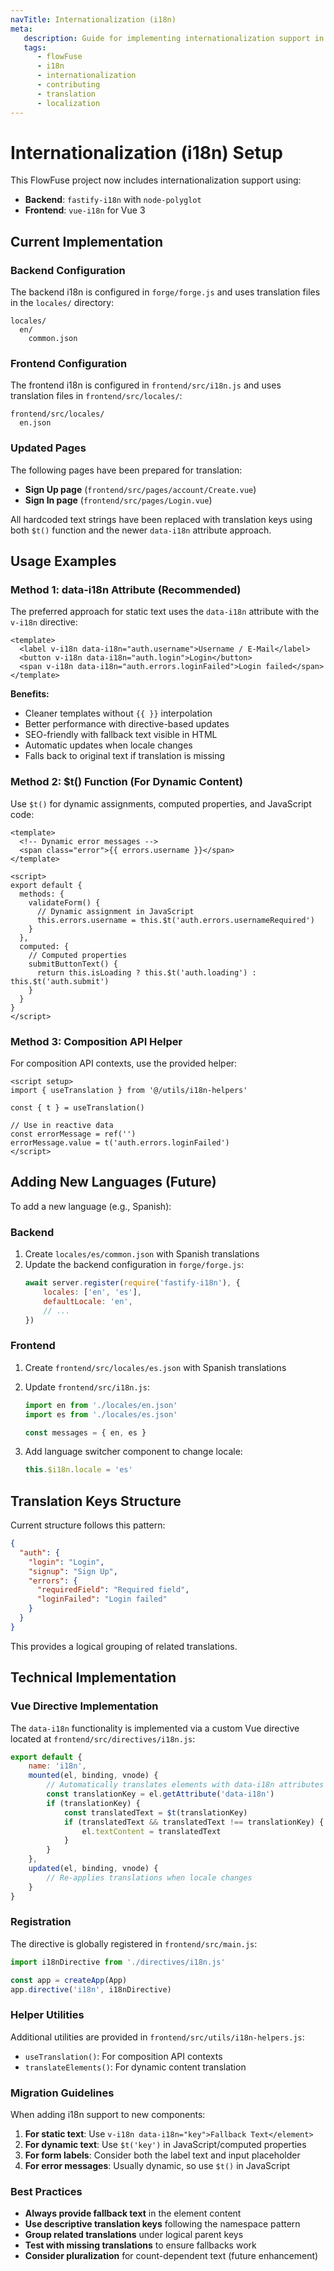 ```yaml
---
navTitle: Internationalization (i18n)
meta:
   description: Guide for implementing internationalization support in FlowFuse frontend and backend components.
   tags: 
      - flowFuse
      - i18n
      - internationalization
      - contributing
      - translation
      - localization
---
```


# Internationalization (i18n) Setup

This FlowFuse project now includes internationalization support using:

- **Backend**: `fastify-i18n` with `node-polyglot`
- **Frontend**: `vue-i18n` for Vue 3

## Current Implementation

### Backend Configuration

The backend i18n is configured in `forge/forge.js` and uses translation files in the `locales/` directory:

```
locales/
  en/
    common.json
```

### Frontend Configuration

The frontend i18n is configured in `frontend/src/i18n.js` and uses translation files in `frontend/src/locales/`:

```
frontend/src/locales/
  en.json
```

### Updated Pages

The following pages have been prepared for translation:

- **Sign Up page** (`frontend/src/pages/account/Create.vue`)
- **Sign In page** (`frontend/src/pages/Login.vue`)

All hardcoded text strings have been replaced with translation keys using both `$t()` function and the newer `data-i18n` attribute approach.

## Usage Examples

### Method 1: data-i18n Attribute (Recommended)

The preferred approach for static text uses the `data-i18n` attribute with the `v-i18n` directive:

```vue
<template>
  <label v-i18n data-i18n="auth.username">Username / E-Mail</label>
  <button v-i18n data-i18n="auth.login">Login</button>
  <span v-i18n data-i18n="auth.errors.loginFailed">Login failed</span>
</template>
```

**Benefits:**
- Cleaner templates without `{{ }}` interpolation
- Better performance with directive-based updates
- SEO-friendly with fallback text visible in HTML
- Automatic updates when locale changes
- Falls back to original text if translation is missing

### Method 2: $t() Function (For Dynamic Content)

Use `$t()` for dynamic assignments, computed properties, and JavaScript code:

```vue
<template>
  <!-- Dynamic error messages -->
  <span class="error">{{ errors.username }}</span>
</template>

<script>
export default {
  methods: {
    validateForm() {
      // Dynamic assignment in JavaScript
      this.errors.username = this.$t('auth.errors.usernameRequired')
    }
  },
  computed: {
    // Computed properties
    submitButtonText() {
      return this.isLoading ? this.$t('auth.loading') : this.$t('auth.submit')
    }
  }
}
</script>
```

### Method 3: Composition API Helper

For composition API contexts, use the provided helper:

```vue
<script setup>
import { useTranslation } from '@/utils/i18n-helpers'

const { t } = useTranslation()

// Use in reactive data
const errorMessage = ref('')
errorMessage.value = t('auth.errors.loginFailed')
</script>
```

## Adding New Languages (Future)

To add a new language (e.g., Spanish):

### Backend

1. Create `locales/es/common.json` with Spanish translations
2. Update the backend configuration in `forge/forge.js`:
   ```js
   await server.register(require('fastify-i18n'), {
       locales: ['en', 'es'],
       defaultLocale: 'en',
       // ...
   })
   ```

### Frontend

1. Create `frontend/src/locales/es.json` with Spanish translations
2. Update `frontend/src/i18n.js`:
   ```js
   import en from './locales/en.json'
   import es from './locales/es.json'

   const messages = { en, es }
   ```

3. Add language switcher component to change locale:
   ```js
   this.$i18n.locale = 'es'
   ```

## Translation Keys Structure

Current structure follows this pattern:

```json
{
  "auth": {
    "login": "Login",
    "signup": "Sign Up",
    "errors": {
      "requiredField": "Required field",
      "loginFailed": "Login failed"
    }
  }
}
```

This provides a logical grouping of related translations.

## Technical Implementation

### Vue Directive Implementation

The `data-i18n` functionality is implemented via a custom Vue directive located at `frontend/src/directives/i18n.js`:

```js
export default {
    name: 'i18n',
    mounted(el, binding, vnode) {
        // Automatically translates elements with data-i18n attributes
        const translationKey = el.getAttribute('data-i18n')
        if (translationKey) {
            const translatedText = $t(translationKey)
            if (translatedText && translatedText !== translationKey) {
                el.textContent = translatedText
            }
        }
    },
    updated(el, binding, vnode) {
        // Re-applies translations when locale changes
    }
}
```

### Registration

The directive is globally registered in `frontend/src/main.js`:

```js
import i18nDirective from './directives/i18n.js'

const app = createApp(App)
app.directive('i18n', i18nDirective)
```

### Helper Utilities

Additional utilities are provided in `frontend/src/utils/i18n-helpers.js`:

- `useTranslation()`: For composition API contexts
- `translateElements()`: For dynamic content translation

### Migration Guidelines

When adding i18n support to new components:

1. **For static text**: Use `v-i18n data-i18n="key">Fallback Text</element>`
2. **For dynamic text**: Use `$t('key')` in JavaScript/computed properties  
3. **For form labels**: Consider both the label text and input placeholder
4. **For error messages**: Usually dynamic, so use `$t()` in JavaScript

### Best Practices

- **Always provide fallback text** in the element content
- **Use descriptive translation keys** following the namespace pattern
- **Group related translations** under logical parent keys
- **Test with missing translations** to ensure fallbacks work
- **Consider pluralization** for count-dependent text (future enhancement)